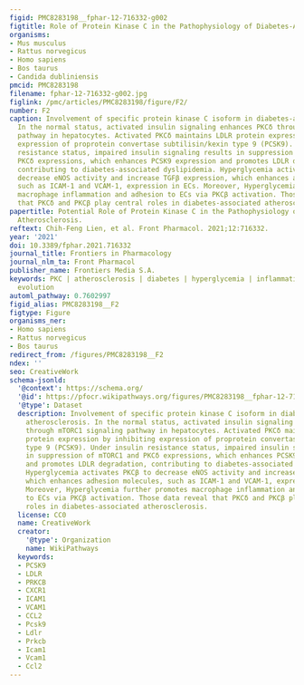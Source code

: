 ```yaml
---
figid: PMC8283198__fphar-12-716332-g002
figtitle: Role of Protein Kinase C in the Pathophysiology of Diabetes-Associated Atherosclerosis
organisms:
- Mus musculus
- Rattus norvegicus
- Homo sapiens
- Bos taurus
- Candida dubliniensis
pmcid: PMC8283198
filename: fphar-12-716332-g002.jpg
figlink: /pmc/articles/PMC8283198/figure/F2/
number: F2
caption: Involvement of specific protein kinase C isoform in diabetes-associated atherosclerosis.
  In the normal status, activated insulin signaling enhances PKCδ through mTORC1 signaling
  pathway in hepatocytes. Activated PKCδ maintains LDLR protein expression by inhibiting
  expression of proprotein convertase subtilisin/kexin type 9 (PCSK9). Under insulin
  resistance status, impaired insulin signaling results in suppression of mTORC1 and
  PKCδ expressions, which enhances PCSK9 expression and promotes LDLR degradation,
  contributing to diabetes-associated dyslipidemia. Hyperglycemia activates PKCβ to
  decrease eNOS activity and increase TGFβ expression, which enhances adhesion molecules,
  such as ICAM-1 and VCAM-1, expression in ECs. Moreover, Hyperglycemia further promotes
  macrophage inflammation and adhesion to ECs via PKCβ activation. Those data reveal
  that PKCδ and PKCβ play central roles in diabetes-associated atherosclerosis.
papertitle: Potential Role of Protein Kinase C in the Pathophysiology of Diabetes-Associated
  Atherosclerosis.
reftext: Chih-Feng Lien, et al. Front Pharmacol. 2021;12:716332.
year: '2021'
doi: 10.3389/fphar.2021.716332
journal_title: Frontiers in Pharmacology
journal_nlm_ta: Front Pharmacol
publisher_name: Frontiers Media S.A.
keywords: PKC | atherosclerosis | diabetes | hyperglycemia | inflammation | plaque
  evolution
automl_pathway: 0.7602997
figid_alias: PMC8283198__F2
figtype: Figure
organisms_ner:
- Homo sapiens
- Rattus norvegicus
- Bos taurus
redirect_from: /figures/PMC8283198__F2
ndex: ''
seo: CreativeWork
schema-jsonld:
  '@context': https://schema.org/
  '@id': https://pfocr.wikipathways.org/figures/PMC8283198__fphar-12-716332-g002.html
  '@type': Dataset
  description: Involvement of specific protein kinase C isoform in diabetes-associated
    atherosclerosis. In the normal status, activated insulin signaling enhances PKCδ
    through mTORC1 signaling pathway in hepatocytes. Activated PKCδ maintains LDLR
    protein expression by inhibiting expression of proprotein convertase subtilisin/kexin
    type 9 (PCSK9). Under insulin resistance status, impaired insulin signaling results
    in suppression of mTORC1 and PKCδ expressions, which enhances PCSK9 expression
    and promotes LDLR degradation, contributing to diabetes-associated dyslipidemia.
    Hyperglycemia activates PKCβ to decrease eNOS activity and increase TGFβ expression,
    which enhances adhesion molecules, such as ICAM-1 and VCAM-1, expression in ECs.
    Moreover, Hyperglycemia further promotes macrophage inflammation and adhesion
    to ECs via PKCβ activation. Those data reveal that PKCδ and PKCβ play central
    roles in diabetes-associated atherosclerosis.
  license: CC0
  name: CreativeWork
  creator:
    '@type': Organization
    name: WikiPathways
  keywords:
  - PCSK9
  - LDLR
  - PRKCB
  - CXCR1
  - ICAM1
  - VCAM1
  - CCL2
  - Pcsk9
  - Ldlr
  - Prkcb
  - Icam1
  - Vcam1
  - Ccl2
---
```

